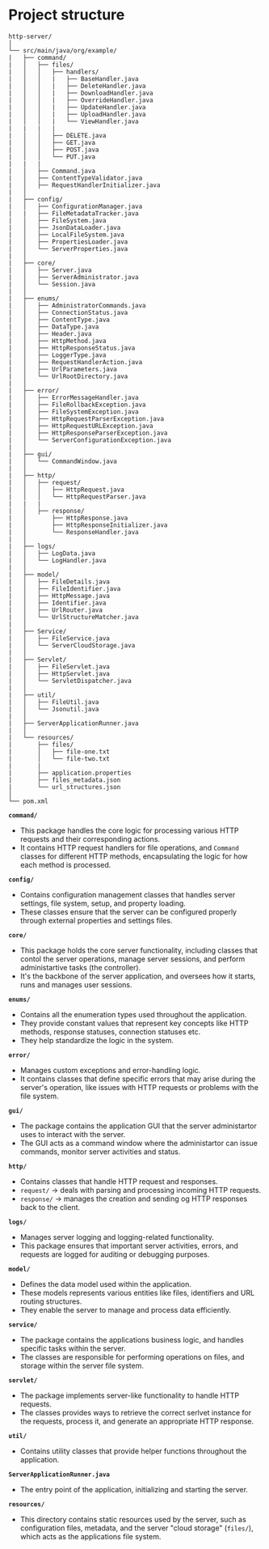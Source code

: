 # Project structure

```plaintext
http-server/
│
└── src/main/java/org/example/
|   ├── command/
|   │   ├── files/
|   │   │   ├── handlers/
|   │   │   |   ├── BaseHandler.java
|   │   │   |   ├── DeleteHandler.java
|   │   │   |   ├── DownloadHandler.java
|   │   │   |   ├── OverrideHandler.java
|   │   │   |   ├── UpdateHandler.java
|   │   │   |   ├── UploadHandler.java
|   │   │   |   └── ViewHandler.java
|   |   |   |
|   │   │   ├── DELETE.java
|   │   │   ├── GET.java
|   │   │   ├── POST.java
|   │   │   └── PUT.java
|   |   |
|   │   ├── Command.java
|   │   ├── ContentTypeValidator.java
|   │   ├── RequestHandlerInitializer.java
|   │
|   ├── config/
|   │   ├── ConfigurationManager.java
|   |   ├── FileMetadataTracker.java
|   │   ├── FileSystem.java
|   │   ├── JsonDataLoader.java
|   │   ├── LocalFileSystem.java
|   │   ├── PropertiesLoader.java
|   │   └── ServerProperties.java
|   │
|   ├── core/
|   │   ├── Server.java
|   │   ├── ServerAdministrator.java
|   │   └── Session.java
|   │
|   ├── enums/
|   │   ├── AdministratorCommands.java
|   │   ├── ConnectionStatus.java
|   │   ├── ContentType.java
|   │   ├── DataType.java
|   │   ├── Header.java
|   │   ├── HttpMethod.java
|   │   ├── HttpResponseStatus.java
|   │   ├── LoggerType.java
|   │   ├── RequestHandlerAction.java
|   │   ├── UrlParameters.java
|   │   └── UrlRootDirectory.java
|   │
|   ├── error/
|   │   ├── ErrorMessageHandler.java
|   │   ├── FileRollbackException.java
|   │   ├── FileSystemException.java
|   │   ├── HttpRequestParserException.java
|   │   ├── HttpRequestURLException.java
|   │   ├── HttpResponseParserException.java
|   │   └── ServerConfigurationException.java
|   │
|   ├── gui/
|   │   └── CommandWindow.java
|   │
|   ├── http/
|   │   ├── request/
|   │   │   ├── HttpRequest.java
|   │   │   └── HttpRequestParser.java
|   |   |
|   │   ├── response/
|   │       ├── HttpResponse.java
|   │       ├── HttpResponseInitializer.java
|   │       └── ResponseHandler.java
|   │
|   ├── logs/
|   │   ├── LogData.java
|   │   └── LogHandler.java
|   │
|   ├── model/
|   │   ├── FileDetails.java
|   │   ├── FileIdentifier.java
|   │   ├── HttpMessage.java
|   │   ├── Identifier.java
|   │   ├── UrlRouter.java
|   │   └── UrlStructureMatcher.java
|   │
|   ├── Service/
|   │   ├── FileService.java
|   │   └── ServerCloudStorage.java
|   │
|   ├── Servlet/
|   │   ├── FileServlet.java
|   │   ├── HttpServlet.java
|   │   └── ServletDispatcher.java
|   │
|   ├── util/
|   │   ├── FileUtil.java
|   │   └── Jsonutil.java
|   │
|   ├── ServerApplicationRunner.java
|   │
|   └── resources/
|       ├── files/
|       │   ├── file-one.txt
|       │   └── file-two.txt
|       |      
|       ├── application.properties
|       ├── files_metadata.json
|       └── url_structures.json
│
└── pom.xml
```

**`command/`**
- This package handles the core logic for processing various HTTP requests and their corresponding actions. 
- It contains HTTP request handlers for file operations, and `Command` classes for different HTTP methods, encapsulating the logic for how each method is processed.

**`config/`**
- Contains configuration management classes that handles server settings, file system, setup, and property loading. 
- These classes ensure that the server can be configured properly through external properties and settings files. 

**`core/`**
- This package holds the core server functionality, including classes that contol the server operations, manage server sessions, and perform administartive tasks (the controller). 
- It's the backbone of the server application, and oversees how it starts, runs and manages user sessions. 

**`enums/`**
- Contains all the enumeration types used throughout the application. 
- They provide constant values that represent key concepts like HTTP methods, response statuses, connection statuses etc.
- They help standardize the logic in the system.

**`error/`**
- Manages custom exceptions and error-handling logic. 
- It contains classes that define specific errors that may arise during the server's operation, like issues with HTTP requests or problems with the file system.

**`gui/`**
- The package contains the application GUI that the server administartor uses to interact with the server. 
- The GUI acts as a command window where the administartor can issue commands, monitor server activities and status. 

**`http/`**
- Contains classes that handle HTTP request and responses. 
- `request/` -> deals with parsing and processing incoming HTTP requests.
- `response/` -> manages the creation and sending og HTTP responses back to the client. 

**`logs/`**
- Manages server logging and logging-related functionality. 
- This package ensures that important server activities, errors, and requests are logged for auditing or debugging purposes.

**`model/`**
- Defines the data model used within the application. 
- These models represents various entities like files, identifiers and URL routing structures.
- They enable the server to manage and process data efficiently. 

**`service/`**
- The package contains the applications business logic, and handles specific tasks within the server.
- The classes are responsible for performing operations on files, and storage within the server file system. 

**`servlet/`**
- The package implements server-like functionality to handle HTTP requests. 
- The classes provides ways to retrieve the correct serlvet instance for the requests, process it, and generate an appropriate
HTTP response. 

**`util/`**
- Contains utility classes that provide helper functions throughout the application. 

**`ServerApplicationRunner.java`**
- The entry point of the application, initializing and starting the server. 

**`resources/`**
- This directory contains static resources used by the server, such as configuration files, metadata, and the server "cloud storage" 
(`files/`), which acts as the applications file system. 
